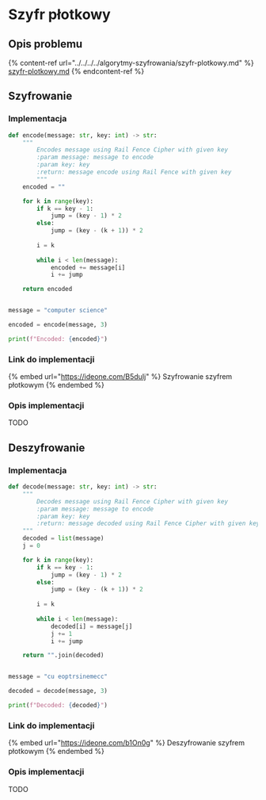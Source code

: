 # Szyfr płotkowy

## Opis problemu

{% content-ref url="../../../../algorytmy-szyfrowania/szyfr-plotkowy.md" %}
[szyfr-plotkowy.md](../../../../algorytmy-szyfrowania/szyfr-plotkowy.md)
{% endcontent-ref %}

## Szyfrowanie

### Implementacja

```python
def encode(message: str, key: int) -> str:
    """
        Encodes message using Rail Fence Cipher with given key
        :param message: message to encode
        :param key: key
        :return: message encode using Rail Fence with given key
        """
    encoded = ""

    for k in range(key):
        if k == key - 1:
            jump = (key - 1) * 2
        else:
            jump = (key - (k + 1)) * 2
            
        i = k
        
        while i < len(message):
            encoded += message[i]
            i += jump

    return encoded


message = "computer science"

encoded = encode(message, 3)

print(f"Encoded: {encoded}")
```

### Link do implementacji

{% embed url="https://ideone.com/B5duIj" %}
Szyfrowanie szyfrem płotkowym
{% endembed %}

### Opis implementacji

TODO

## Deszyfrowanie

### Implementacja

```python
def decode(message: str, key: int) -> str:
    """
        Decodes message using Rail Fence Cipher with given key
        :param message: message to encode
        :param key: key
        :return: message decoded using Rail Fence Cipher with given key
    """
    decoded = list(message)
    j = 0

    for k in range(key):
        if k == key - 1:
            jump = (key - 1) * 2
        else:
            jump = (key - (k + 1)) * 2
            
        i = k
        
        while i < len(message):
            decoded[i] = message[j]
            j += 1
            i += jump

    return "".join(decoded)


message = "cu eoptrsinemecc"

decoded = decode(message, 3)

print(f"Decoded: {decoded}")
```

### Link do implementacji

{% embed url="https://ideone.com/b1On0g" %}
Deszyfrowanie szyfrem płotkowym
{% endembed %}

### Opis implementacji

TODO
